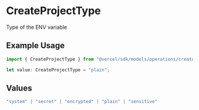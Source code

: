# CreateProjectType

Type of the ENV variable

## Example Usage

```typescript
import { CreateProjectType } from "@vercel/sdk/models/operations/createproject.js";

let value: CreateProjectType = "plain";
```

## Values

```typescript
"system" | "secret" | "encrypted" | "plain" | "sensitive"
```